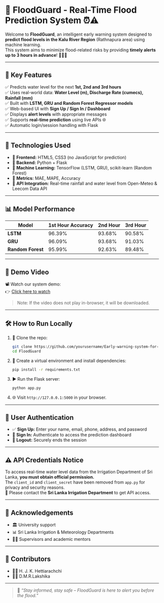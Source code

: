 # 🌊 FloodGuard - Real-Time Flood Prediction System ⏰⚠️

Welcome to **FloodGuard**, an intelligent early warning system designed to **predict flood levels in the Kalu River Region** (Rathnapura area) using machine learning.  
This system aims to minimize flood-related risks by providing **timely alerts up to 3 hours in advance**! 🛑🏃‍♂️

---

## 🚀 Key Features

✅ Predicts water level for the next **1st, 2nd and 3rd hours**  
✅ Uses real-world data: **Water Level (m), Discharge Rate (cumecs), Rainfall (mm)**  
✅ Built with **LSTM, GRU and Random Forest Regressor models**  
✅ Web-based UI with **Sign Up / Sign In / Dashboard**  
✅ Displays **alert levels** with appropriate messages  
✅ Supports **real-time prediction** using live APIs 🌐  
✅ Automatic login/session handling with Flask

---

## 🧠 Technologies Used

- 📌 **Frontend:** HTML5, CSS3 (no JavaScript for prediction)
- 🐍 **Backend:** Python + Flask  
- 🧠 **Machine Learning:** TensorFlow (LSTM, GRU), scikit-learn (Random Forest)
- 🧪 **Metrics:** MAE, MAPE, Accuracy
- 🔁 **API Integration:** Real-time rainfall and water level from Open-Meteo & Leecom Data API

---

## 📊 Model Performance

| Model           | 1st Hour Accuracy | 2nd Hour | 3rd Hour |
|----------------|-------------------|----------|----------|
| **LSTM**       | 96.39%            | 93.68%   | 90.58%   |
| **GRU**        | 96.09%            | 93.68%   | 91.03%   |
| **Random Forest** | 95.99%         | 92.63%   | 89.48%   |

---

## 🎥 Demo Video

📽️ Watch our system demo:  
👉 [Click here to watch](Demo/Demo_FYP.mp4)

> Note: If the video does not play in-browser, it will be downloaded.

---

## 🛠️ How to Run Locally

1. 🔽 Clone the repo:
   ```bash
   git clone https://github.com/yourusername/Early-warning-system-for-flood-FYP-.git 
   cd FloodGuard
   ```

2. 🐍 Create a virtual environment and install dependencies:
   ```bash
   pip install -r requirements.txt
   ```

3. ▶️ Run the Flask server:
   ```bash
   python app.py
   ```

4. 🌐 Visit `http://127.0.0.1:5000` in your browser.

---

## 🔐 User Authentication

- ✅ **Sign Up:** Enter your name, email, phone, address, and password
- 🔑 **Sign In:** Authenticate to access the prediction dashboard
- 🚪 **Logout:** Securely ends the session

---

## ⚠️ API Credentials Notice

To access real-time water level data from the Irrigation Department of Sri Lanka, **you must obtain official permission.**  
The `client_id` and `client_secret` have been removed from `app.py` for privacy and security reasons.  
📩 Please contact the **Sri Lanka Irrigation Department** to get API access.

---

## 🙌 Acknowledgements

- 🏛️ University support  
- 📊 Sri Lanka Irrigation & Meteorology Departments  
- 👨‍🏫 Supervisors and academic mentors  

---

## 🤝 Contributors

- 👨‍💻 H. J. K. Hettiarachchi  
- 👨‍💻 D.M.R.Lakshika 

---

> 📢 _“Stay informed, stay safe – FloodGuard is here to alert you before the flood.”_
